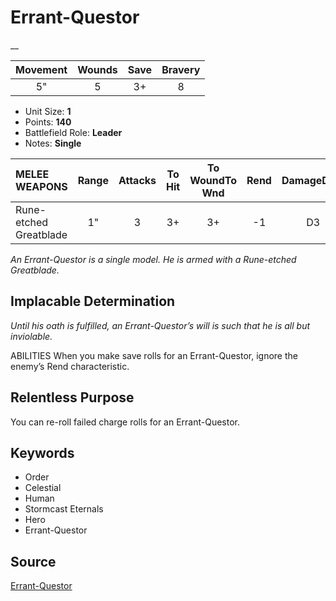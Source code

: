# Errant-Questor

__


| Movement | Wounds | Save | Bravery |
|:--------:|:------:|:----:|:-------:|
| 5" | 5 | 3+ | 8 |

* Unit Size: **1**
* Points: **140**
* Battlefield Role: **Leader**
* Notes: **Single**

| MELEE WEAPONS | Range | Attacks | To Hit | To WoundTo Wnd | Rend | DamageDmg |
|:---|:--:|:--:|:--:|:--:|:--:|:--:|
| Rune-etched Greatblade | 1" | 3 | 3+ | 3+ | -1 | D3 |


_An Errant-Questor is a single model. He is armed with a Rune-etched Greatblade._

## Implacable Determination

_Until his oath is fulfilled, an Errant-Questor’s will is such that he is all but inviolable._

ABILITIES When you make save rolls for an Errant-Questor, ignore the enemy’s Rend characteristic.

## Relentless Purpose

You can re-roll failed charge rolls for an Errant-Questor.

## Keywords

* Order
* Celestial
* Human
* Stormcast Eternals
* Hero
* Errant-Questor


## Source

[Errant-Questor](https://wahapedia.ru/aos3/factions/stormcast-eternals/Errant-Questor)
